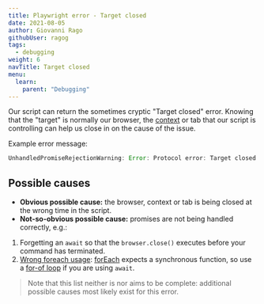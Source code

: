 ```yaml
---
title: Playwright error - Target closed
date: 2021-08-05
author: Giovanni Rago
githubUser: ragog
tags:
  - debugging
weight: 6
navTitle: Target closed
menu:
  learn:
    parent: "Debugging"
---
```


Our script can return the sometimes cryptic "Target closed" error. Knowing that the "target" is normally our browser, the [context](https://playwright.dev/docs/core-concepts#browser-contexts) or tab that our script is controlling can help us close in on the cause of the issue.

Example error message: 
```js
UnhandledPromiseRejectionWarning: Error: Protocol error: Target closed
```

## Possible causes

- **Obvious possible cause:** the browser, context or tab is being closed at the wrong time in the script.
- **Not-so-obvious possible cause:** promises are not being handled correctly, e.g.: 
1. Forgetting an `await` so that the `browser.close()` executes before your command has terminated.
2. [Wrong foreach usage](https://github.com/babel/babel/issues/909): [forEach](https://developer.mozilla.org/en-US/docs/Web/JavaScript/Reference/Global_Objects/Array/forEach) expects a synchronous function, so use a [for-of loop](https://developer.mozilla.org/en-US/docs/Web/JavaScript/Reference/Statements/for...of) if you are using `await`.

> Note that this list neither is nor aims to be complete: additional possible causes most likely exist for this error.